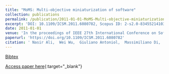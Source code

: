 ```yaml
---
title: "MoMS: Multi-objective miniaturization of software"
collection: publications
permalink: /publication/2011-01-01-MoMS-Multi-objective-miniaturization-of-software
excerpt: 'DOI: 10.1109/ICSM.2011.6080782, Scopus ID: 2-s2.0-83455214103, Cited by: 8'
date: 2011-01-01
venue: 'In the proceedings of IEEE 27th International Conference on Software Maintenance, ICSM 2011, Williamsburg, VA, USA, September 25-30, 2011'
paperurl: 'https://doi.org/10.1109/ICSM.2011.6080782'
citation: ' Nasir Ali,  Wei Wu,  Giuliano Antoniol,  Massimiliano Di,  Yann-Ga&quot;el Gu&apos;eh&apos;eneuc,  Jane Hayes, &quot;MoMS: Multi-objective miniaturization of software.&quot; In the proceedings of IEEE 27th International Conference on Software Maintenance, ICSM 2011, Williamsburg, VA, USA, September 25-30, 2011, 2011.'
---
```

[Bibtex](https://dblp.org/rec/bib/conf/icsm/AliWAPGH11)

[Access paper here](https://doi.org/10.1109/ICSM.2011.6080782){:target="_blank"}
